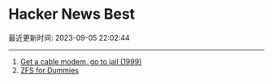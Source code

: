 # Hacker News Best

最近更新时间: 2023-09-05 22:02:44

--- 
1. [Get a cable modem, go to jail (1999)](http://telecom.csail.mit.edu/judy-sammel.html) 
2. [ZFS for Dummies](https://ikrima.dev/dev-notes/homelab/zfs-for-dummies/) 
